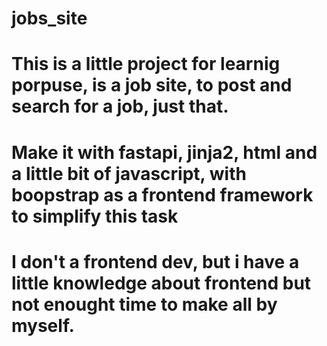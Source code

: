 # jobs_site
# This is a little project for learnig porpuse, is a job site, to post and search for a job, just that.
# Make it with fastapi, jinja2, html and a little bit of javascript, with boopstrap as a frontend framework to simplify this task
# I don't a frontend dev, but i have a little knowledge about frontend but not enought time to make all by myself.
